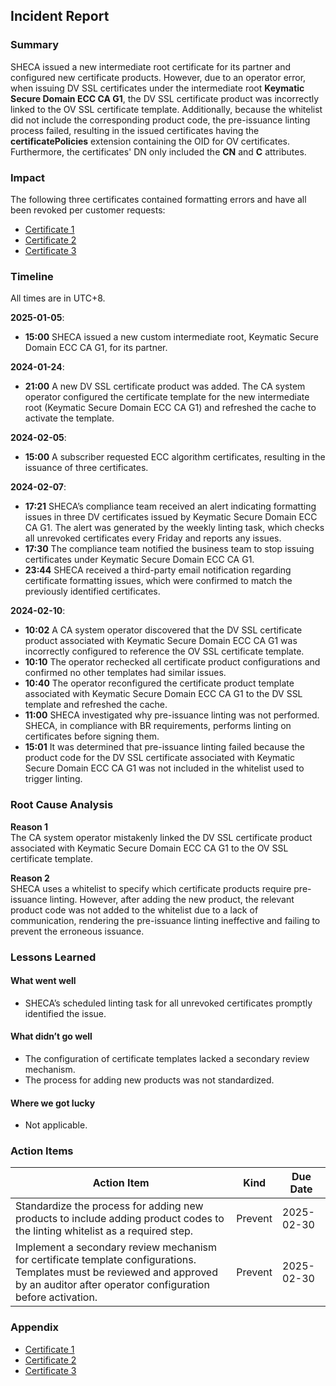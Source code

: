 ## Incident Report

### Summary

SHECA issued a new intermediate root certificate for its partner and configured new certificate products. However, due to an operator error, when issuing DV SSL certificates under the intermediate root **Keymatic Secure Domain ECC CA G1**, the DV SSL certificate product was incorrectly linked to the OV SSL certificate template. Additionally, because the whitelist did not include the corresponding product code, the pre-issuance linting process failed, resulting in the issued certificates having the **certificatePolicies** extension containing the OID for OV certificates. Furthermore, the certificates' DN only included the **CN** and **C** attributes.

### Impact

The following three certificates contained formatting errors and have all been revoked per customer requests:

- [Certificate 1](https://crt.sh/?id=16556132396)  
- [Certificate 2](https://crt.sh/?id=16546315389)  
- [Certificate 3](https://crt.sh/?id=16535669659)  

### Timeline

All times are in UTC+8.

**2025-01-05**:  
- **15:00** SHECA issued a new custom intermediate root, Keymatic Secure Domain ECC CA G1, for its partner.

**2024-01-24**:  
- **21:00** A new DV SSL certificate product was added. The CA system operator configured the certificate template for the new intermediate root (Keymatic Secure Domain ECC CA G1) and refreshed the cache to activate the template.

**2024-02-05**:  
- **15:00** A subscriber requested ECC algorithm certificates, resulting in the issuance of three certificates.

**2024-02-07**:  
- **17:21** SHECA’s compliance team received an alert indicating formatting issues in three DV certificates issued by Keymatic Secure Domain ECC CA G1. The alert was generated by the weekly linting task, which checks all unrevoked certificates every Friday and reports any issues.  
- **17:30** The compliance team notified the business team to stop issuing certificates under Keymatic Secure Domain ECC CA G1.  
- **23:44** SHECA received a third-party email notification regarding certificate formatting issues, which were confirmed to match the previously identified certificates.

**2024-02-10**:  
- **10:02** A CA system operator discovered that the DV SSL certificate product associated with Keymatic Secure Domain ECC CA G1 was incorrectly configured to reference the OV SSL certificate template.  
- **10:10** The operator rechecked all certificate product configurations and confirmed no other templates had similar issues.  
- **10:40** The operator reconfigured the certificate product template associated with Keymatic Secure Domain ECC CA G1 to the DV SSL template and refreshed the cache.  
- **11:00** SHECA investigated why pre-issuance linting was not performed. SHECA, in compliance with BR requirements, performs linting on certificates before signing them.  
- **15:01** It was determined that pre-issuance linting failed because the product code for the DV SSL certificate associated with Keymatic Secure Domain ECC CA G1 was not included in the whitelist used to trigger linting.

### Root Cause Analysis

**Reason 1**  
The CA system operator mistakenly linked the DV SSL certificate product associated with Keymatic Secure Domain ECC CA G1 to the OV SSL certificate template.  

**Reason 2**  
SHECA uses a whitelist to specify which certificate products require pre-issuance linting. However, after adding the new product, the relevant product code was not added to the whitelist due to a lack of communication, rendering the pre-issuance linting ineffective and failing to prevent the erroneous issuance.

### Lessons Learned

#### What went well  
- SHECA’s scheduled linting task for all unrevoked certificates promptly identified the issue.

#### What didn’t go well  
- The configuration of certificate templates lacked a secondary review mechanism.  
- The process for adding new products was not standardized.  

#### Where we got lucky  
- Not applicable.

### Action Items

| Action Item                                                                 | Kind    | Due Date   |
|-----------------------------------------------------------------------------|---------|------------|
| Standardize the process for adding new products to include adding product codes to the linting whitelist as a required step. | Prevent | 2025-02-30 |
| Implement a secondary review mechanism for certificate template configurations. Templates must be reviewed and approved by an auditor after operator configuration before activation. | Prevent | 2025-02-30 |

### Appendix

- [Certificate 1](https://crt.sh/?id=16556132396)  
- [Certificate 2](https://crt.sh/?id=16546315389)  
- [Certificate 3](https://crt.sh/?id=16535669659)  
